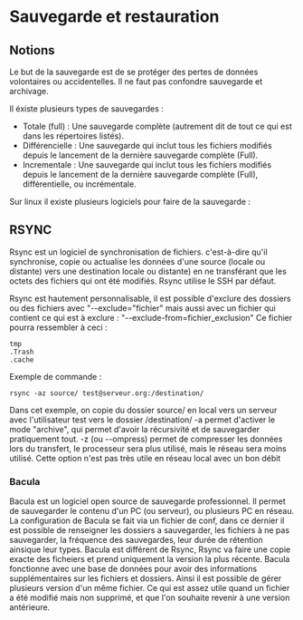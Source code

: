 # Sauvegarde et restauration 

## Notions 

Le but de la sauvegarde est de se protéger des pertes de données volontaires ou accidentelles. Il ne faut pas confondre sauvegarde et archivage.

Il éxiste plusieurs types de sauvegardes : 
  - Totale (full) : Une sauvegarde complète (autrement dit de tout ce qui est dans les répertoires listés).
  - Différencielle : Une sauvegarde qui inclut tous les fichiers modifiés depuis le lancement de la dernière sauvegarde complète (Full).
  - Incrementale : Une sauvegarde qui inclut tous les fichiers modifiés depuis le lancement de la dernière sauvegarde complète (Full), différentielle, ou incrémentale.

Sur linux il existe plusieurs logiciels pour faire de la sauvegarde : 

## RSYNC 

Rsync est un logiciel de synchronisation de fichiers. c'est-à-dire qu'il synchronise, copie ou actualise les données d'une source (locale ou distante) vers une destination 
locale ou distante) en ne transférant que les octets des fichiers qui ont été modifiés. 
Rsync utilise le SSH par défaut.

Rsync est hautement personnalisable, il est possible d'exclure des dossiers ou des fichiers avec "--exclude="fichier" mais aussi avec un fichier qui contient ce qui est à 
exclure : "--exclude-from=fichier_exclusion"
Ce fichier pourra ressembler à ceci : 
```
tmp
.Trash
.cache
```


Exemple de commande : 

``` 
rsync -az source/ test@serveur.org:/destination/
```
Dans cet exemple, on copie du dossier source/ en local vers un serveur avec l'utilisateur test vers le dossier /destination/
-a permet d'activer le mode "archive", qui permet d'avoir la récursivité et de sauvegarder pratiquement tout. 
-z (ou --ompress) permet de compresser les données lors du transfert, le processeur sera plus utilisé, mais le réseau sera moins utilisé. Cette option n'est pas très utile 
en réseau local avec un bon débit


### Bacula 
Bacula est un logiciel open source de sauvegarde professionnel. Il permet de sauvegarder le contenu d'un PC (ou serveur), ou plusieurs PC en réseau.
La configuration de Bacula se fait via un fichier de conf, dans ce dernier il est possible de renseigner les dossiers a sauvegarder, les fichiers à ne pas sauvegarder, la fréquence des sauvegardes, leur durée de rétention ainsique leur types.
Bacula est différent de Rsync, Rsync va faire une copie exacte des ficheiers et prend uniquement la version la plus récente. Bacula fonctionne avec une base de données pour avoir des informations supplémentaires sur les fichiers et dossiers. Ainsi il est possible de gérer plusieurs version d'un même fichier. Ce qui est assez utile quand un fichier a été modifié mais non supprimé, et que l'on souhaite revenir à une version antérieure. 


